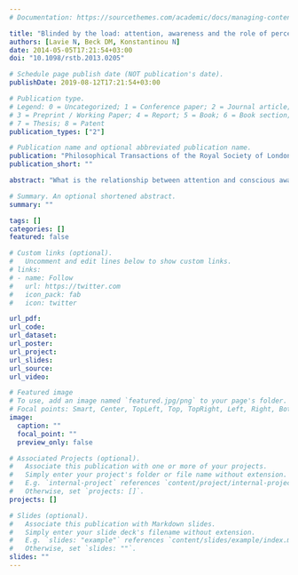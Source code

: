 ```yaml
---
# Documentation: https://sourcethemes.com/academic/docs/managing-content/

title: "Blinded by the load: attention, awareness and the role of perceptual load."
authors: [Lavie N, Beck DM, Konstantinou N]
date: 2014-05-05T17:21:54+03:00
doi: "10.1098/rstb.2013.0205"

# Schedule page publish date (NOT publication's date).
publishDate: 2019-08-12T17:21:54+03:00

# Publication type.
# Legend: 0 = Uncategorized; 1 = Conference paper; 2 = Journal article;
# 3 = Preprint / Working Paper; 4 = Report; 5 = Book; 6 = Book section;
# 7 = Thesis; 8 = Patent
publication_types: ["2"]

# Publication name and optional abbreviated publication name.
publication: "Philosophical Transactions of the Royal Society of London. Series B, Biological Sciences"
publication_short: ""

abstract: "What is the relationship between attention and conscious awareness? Awareness sometimes appears to be restricted to the contents of focused attention, yet at other times irrelevant distractors will dominate awareness. This contradictory relationship has also been reflected in an abundance of discrepant research findings leading to an enduring controversy in cognitive psychology. Lavie's load theory of attention suggests that the puzzle can be solved by considering the role of perceptual load. Although distractors will intrude upon awareness in conditions of low load, awareness will be restricted to the content of focused attention when the attended information involves high perceptual load. Here, we review recent evidence for this proposal with an emphasis on the various subjective blindness phenomena, and their neural correlates, induced by conditions of high perceptual load. We also present novel findings that clarify the role of attention in the response to stimulus contrast. Overall, this article demonstrates a critical role for perceptual load across the spectrum of perceptual processes leading to awareness, from the very early sensory responses related to contrast detection to explicit recognition of semantic content."

# Summary. An optional shortened abstract.
summary: ""

tags: []
categories: []
featured: false

# Custom links (optional).
#   Uncomment and edit lines below to show custom links.
# links:
# - name: Follow
#   url: https://twitter.com
#   icon_pack: fab
#   icon: twitter

url_pdf:
url_code:
url_dataset:
url_poster:
url_project:
url_slides:
url_source:
url_video:

# Featured image
# To use, add an image named `featured.jpg/png` to your page's folder. 
# Focal points: Smart, Center, TopLeft, Top, TopRight, Left, Right, BottomLeft, Bottom, BottomRight.
image:
  caption: ""
  focal_point: ""
  preview_only: false

# Associated Projects (optional).
#   Associate this publication with one or more of your projects.
#   Simply enter your project's folder or file name without extension.
#   E.g. `internal-project` references `content/project/internal-project/index.md`.
#   Otherwise, set `projects: []`.
projects: []

# Slides (optional).
#   Associate this publication with Markdown slides.
#   Simply enter your slide deck's filename without extension.
#   E.g. `slides: "example"` references `content/slides/example/index.md`.
#   Otherwise, set `slides: ""`.
slides: ""
---
```

